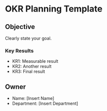 # OKR Planning Template

## Objective
Clearly state your goal.

### Key Results
- KR1: Measurable result
- KR2: Another result
- KR3: Final result

## Owner
- Name: [Insert Name]
- Department: [Insert Department]
